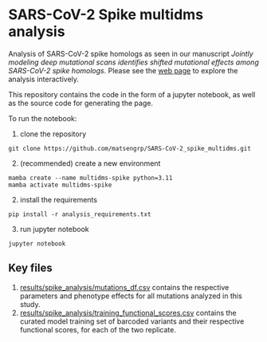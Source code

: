 # SARS-CoV-2 Spike multidms analysis

Analysis of SARS-CoV-2 spike homologs as seen in our manuscript 
_Jointly modeling deep mutational scans identifies shifted mutational effects among SARS-CoV-2 spike homologs_.
Please see the 
[web page](https://matsengrp.github.io/SARS-CoV-2_spike_multidms/)
to explore the analysis interactively.

This repository contains the code in the form of a jupyter notebook,
as well as the source code for generating the page.

To run the notebook:
1. clone the repository 
```
git clone https://github.com/matsengrp/SARS-CoV-2_spike_multidms.git
```
2. (recommended) create a new environment
```
mamba create --name multidms-spike python=3.11
mamba activate multidms-spike
```
2. install the requirements
```
pip install -r analysis_requirements.txt
```
3. run jupyter notebook
```
jupyter notebook
```

## Key files
1. [results/spike_analysis/mutations_df.csv](results/spike_analysis/mutations_df.csv) contains the respective parameters and phenotype effects for all mutations analyzed in this study.
2. [results/spike_analysis/training_functional_scores.csv](results/spike_analysis/training_functional_scores.csv) contains the curated model training set of barcoded variants and their respective functional scores, for each of the two replicate.

